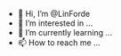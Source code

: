 - 👋 Hi, I’m @LinForde
- 👀 I’m interested in ...
- 🌱 I’m currently learning ...
- 📫 How to reach me ...

<!---
LinForde/LinForde is a ✨ special ✨ repository because its `README.md` (this file) appears on your GitHub profile.
You can click the Preview link to take a look at your changes.
--->
